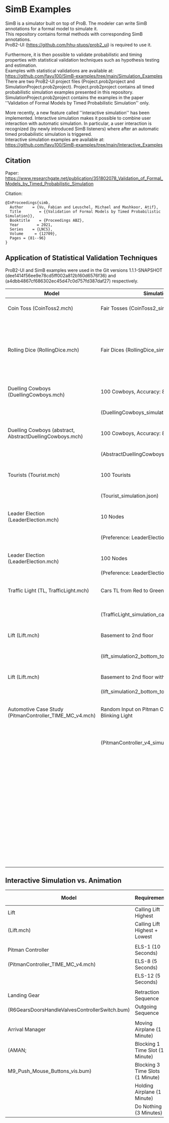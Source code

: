 # SimB Examples

SimB is a simulator built on top of ProB.
The modeler can write SimB annotations for a formal model to simulate it.<br>
This repository contains formal methods with corresponding SimB annotations.<br>
ProB2-UI (https://github.com/hhu-stups/prob2_ui) is required to use it.



Furthermore, it is then possible to validate probabilistic and timing properties with statistical validation techniques such as hypothesis testing and estimation. <br>
Examples with statistical validations are available at: https://github.com/favu100/SimB-examples/tree/main/Simulation_Examples <br>
There are two ProB2-UI project files (Project.prob2project and SimulationProject.prob2project).
Project.prob2project contains all timed probabilistic simulation examples presented in this repository.
SimulationProject.prob2project contains the examples in the paper ''Validation of Formal Models by Timed Probabilistic Simulation'' only.


More recently, a new feature called ''interactive simulation'' has been implemented.
Interactive simulation makes it possible to combine user interaction with automatic simulation.
In particular, a user interaction is recognized (by newly introduced SimB listeners) where after an automatic timed probabilistic simulation is triggered. <br>
Interactive simulation examples are available at: https://github.com/favu100/SimB-examples/tree/main/Interactive_Examples




## Citation

Paper: https://www.researchgate.net/publication/351802078_Validation_of_Formal_Models_by_Timed_Probabilistic_Simulation

Citation:

```
@InProceedings{simb,
  Author    = {Vu, Fabian and Leuschel, Michael and Mashkoor, Atif},
  Title        = {{Validation of Formal Models by Timed Probabilistic Simulation}},
  Booktitle    = {Proceedings ABZ},
  Year        = 2021,
  Series    = {LNCS},
  Volume     = {12709},
  Pages = {81--96}
}
```

## Application of Statistical Validation Techniques

ProB2-UI and SimB examples were used in the Git versions 1.1.1-SNAPSHOT (dee1414f56ee9e78cd5ff002a812b160d6576f36) and (a4dbb4867cf686302ec45d47c0d757fd387daf27) respectively.

<font size="3">

| Model                                                    | Simulation                                           | Property                                     | Runs  | VS    | ET        | Result      |
|----------------------------------------------------------|------------------------------------------------------|----------------------------------------------|-------|-------|-----------|-------------|
| Coin Toss (CoinToss2.mch)                                | Fair Tosses (CoinToss2_simulation.json)              | Heads in 50% of all Tosses                   | 1 Mio | 4     | 7         | OK (49.93%) |
|                                                          |                                                      | Eventually Heads in 100 Tosses               | 10000 | 4     | 7         | OK (100%)   |
| Rolling Dice (RollingDice.mch)                           | Fair Dices (RollingDice_simulation.json)             | 6 in 16.67% of all Rolls                     | 1 Mio | 8     | 43        | OK (16.66%) |
|                                                          |                                                      | Eventually 6 in 100 Rolls                    | 10000 | 8     | 43        | OK (100%)   |
| Duelling Cowboys (DuellingCowboys.mch)                   | 100 Cowboys, Accuracy: 80%                           | Termination in 125 Shoots                    | 100   | 21808 | 1 720 854 | KO (56%)    |
|                                                          | (DuellingCowboys_simulation.json)                    | Termination in 250 Shoots                    | 100   | 22110 | 1 723 302 | OK (100%)   |
| Duelling Cowboys (abstract, AbstractDuellingCowboys.mch) | 100 Cowboys, Accuracy: 80%                           | Termination in 125 Shoots                    | 10000 | 102   | 201       | KO (63.13%) |
|                                                          | (AbstractDuellingCowboys_simulation.json)            | Termination in 250 Shoots                    | 10000 | 102   | 201       | OK (100%)   |
| Tourists (Tourist.mch)                                   | 100 Tourists                                         | Termination in 125 Steps                     | 100   | 25042 | 956 468   | KO (0%)     |
|                                                          | (Tourist_simulation.json)                            | Termination in 300 Steps                     | 100   | 34776 | 1 064 964 | OK (99%)    |
| Leader Election (LeaderElection.mch)                     | 10 Nodes                                             | Termination in 250 Steps                     | 10000 | 1030  | 37917     | KO (99.46%) |
|                                                          | (Preference: LeaderElection_PREF)                    | Termination in 500 Steps                     | 10000 | 1029  | 37884     | OK (100%)   |
| Leader Election (LeaderElection.mch)                     | 100 Nodes                                            | Termination in 5000 Steps                    | -     | -     | -         | -           |
|                                                          | (Preference: LeaderElection_PREF_2)                  |                                              |       |       |           |             |
| Traffic Light (TL, TrafficLight.mch)                     | Cars TL from Red to Green                            | Red to Green in 0.5s for Cars                | 1 Mio | 4     | 5         | KO (0%)     |
|                                                          | (TrafficLight_simulation_cars.json)                  | Red to Green in 1s for Cars                  | 1 Mio | 4     | 5         | OK (100%)   |
| Lift (Lift.mch)                                          | Basement to 2nd floor                                | Reaching 2nd floor in 10s                    | 1 Mio | 7     | 47        | KO (0%)     |
|                                                          | (lift_simulation2_bottom_to_top.json)                | Reaching 2nd floor in 20s                    | 1 Mio | 7     | 47        | OK (100%)   |
| Lift (Lift.mch)                                          | Basement to 2nd floor with stop at 1st floor         | Reaching 2nd floor in 20s                    | 1 Mio | 10    | 70        | KO (0%)     |
|                                                          | (lift_simulation2_bottom_to_top_with_stop.json)      |                                              |       |       |           |             |
| Automotive Case Study (PitmanController_TIME_MC_v4.mch)  | Random Input on Pitman Controller and Blinking Light | Left light blinks 100ms with full intensity  | 10000 | 15    | 106       | KO (99.17%) |
|                                                          | (PitmanController_v4_simulation.json)                | after moving pitman to Downward7             |       |       |           |             |
|                                                          |                                                      | Left light blinks 500ms with full intensity  | 10000 | 15    | 106       | OK (100%)   |
|                                                          |                                                      | after moving pitman to Downward7             |       |       |           |             |
|                                                          |                                                      | Light never turns on until it is activated   | 10000 | 11    | 74        | OK (100%)   |
|                                                          |                                                      | via pitman or warning light                  |       |       |           |             |
|                                                          |                                                      |                                              |       |       |           |             |


</font>


## Interactive Simulation vs. Animation

<font size="3">

| Model                                          | Requirement                      | User Events | Automatic Events | Total |
|------------------------------------------------|----------------------------------|-------------|------------------|-------|
| Lift                                           | Calling Lift Highest             | 1           | 5                | 6     |
| (Lift.mch)                                     | Calling Lift Highest + Lowest    | 2           | 11               | 13    |
|                                                |                                  |             |                  |       |
| Pitman Controller                              | ELS-1 (10 Seconds)               | 2           | 39               | 41    |
| (PitmanController_TIME_MC_v4.mch)              | ELS-8 (5 Seconds)                | 1           | 10               | 11    |
|                                                | ELS-12 (5 Seconds)               | 4           | 58               | 62    |
|                                                |                                  |             |                  |       |
| Landing Gear                                   | Retraction Sequence              | 1           | 38               | 39    |
| (R6GearsDoorsHandleValvesControllerSwitch.bum) | Outgoing Sequence                | 2           | 75               | 77    |
|                                                |                                  |             |                  |       |
| Arrival Manager                                | Moving Airplane (1 Minute)       | 4           | 6                | 10    |
| (AMAN;                                         | Blocking 1 Time Slot (1 Minute)  | 3           | 6                | 9     |
| M9_Push_Mouse_Buttons_vis.bum)                 | Blocking 3 Time Slots (1 Minute) | 9           | 6                | 15    |
|                                                | Holding Airplane (1 Minute)      | 6           | 6                | 12    |
|                                                | Do Nothing (3 Minutes)           | 0           | 18               | 18    |

</font>
